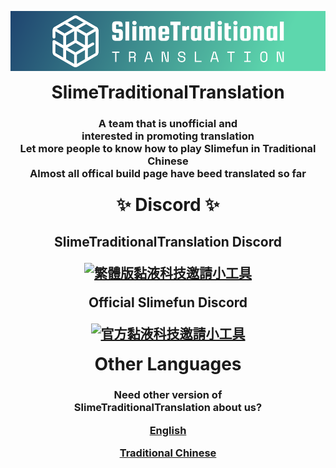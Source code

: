 <p align="center">
  <a href="https://slimetraditionaltranslation.github.io/">
    <img alt="繁體黏液科技網站" src="https://raw.githubusercontent.com/SlimeTraditionalTranslation/.github/main/logo/Github/logo.png" width="998">
  </a>
</p>

<h1 align="center" style="margin-top: 0px;">
  SlimeTraditionalTranslation
</h1>

<h3 align="center">
  <p>
    A team that is unofficial and<br>
    interested in promoting translation<br>
    Let more people to know how to play Slimefun in Traditional Chinese<br>
    Almost all offical build page have beed translated so far
  </p>
<h3>

<h1 align="center" style="margin-top: 0px;">
  ✨ Discord ✨
</h1>

<h2 align="center">
  <p>SlimeTraditionalTranslation Discord</p>
  <a href="https://discord.gg/GF4CwjFXT9">
    <img alt="繁體版黏液科技邀請小工具" src="https://discordapp.com/api/guilds/769186119551156224/widget.png?style=banner2">
  </a>
  <br>
  <p>Official Slimefun Discord</p>
  <a href="https://discord.gg/slimefun">
    <img alt="官方黏液科技邀請小工具" src="https://discordapp.com/api/guilds/565557184348422174/widget.png?style=banner2">
  </a>
</h2>

<h1 align="center" style="margin-top: 0px;">
  Other Languages
</h1>

<h3 align="center">
  <p>
    Need other version of<br>
    SlimeTraditionalTranslation about us?
  </p>
  <a href="https://github.com/SlimeTraditionalTranslation/.github/blob/main/profile/README_en_US.md">
    <p>English</p>
  </a>
  <a href="https://github.com/SlimeTraditionalTranslation/.github/blob/main/profile/README.md">
    <p>Traditional Chinese</p>
  </a>
</h3>
